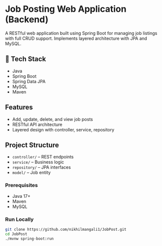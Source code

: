 # Job Posting Web Application (Backend)

A RESTful web application built using Spring Boot for managing job listings with full CRUD support. Implements layered architecture with JPA and MySQL.

## 🔧 Tech Stack

- Java
- Spring Boot
- Spring Data JPA
- MySQL
- Maven

## Features

- Add, update, delete, and view job posts
- RESTful API architecture
- Layered design with controller, service, repository

## Project Structure

- `controller/` – REST endpoints
- `service/` – Business logic
- `repository/` – JPA interfaces
- `model/` – Job entity

### Prerequisites
- Java 17+
- Maven
- MySQL

### Run Locally

```bash
git clone https://github.com/nikhilmangali1/JobPost.git
cd JobPost
./mvnw spring-boot:run
